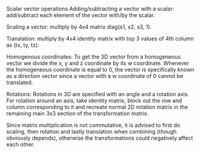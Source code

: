 Scalar vector operations
Adding/subtracting a vector with a scalar:
add/subtract each element of the vector with/by the scalar.

Scaling a vector:
multiply by 4x4 matrix diag(s1, s2, s3, 1).

Translation:
multiply by 4x4 identity matrix with top 3 values of 4th column as (tx, ty, tz).

Homogenous coordinates:
To get the 3D vector from a homogeneous vector we divide the x, y and z coordinate by its w coordinate. 
Whenever the homogeneous coordinate is equal to 0, the vector is specifically known as a direction vector 
since a vector with a w coordinate of 0 cannot be translated.

Rotations:
Rotations in 3D are specified with an angle and a rotation axis.
For rotation around an axis, take identity matrix, block out the row and column corresponding to it
and recreate normal 2D rotation matrix in the remaining main 3x3 section of the transformation matrix.

Since matrix multiplication is not commutative, it is advised to first 
do scaling, then rotation and lastly translation when combining (though obviously depends), 
otherwise the transformations could negatively affect each other.
